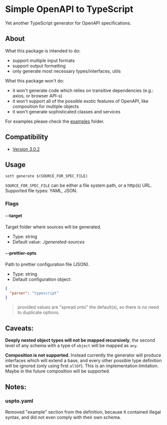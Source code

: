 # Simple OpenAPI to TypeScript

Yet another TypeScript generator for OpenAPI specifications.

## About

What this package is intended to do:
- support multiple input formats
- support output formatting
- only generate most necessary types/interfaces, utils

What this package won't do:
- it won't generate code which relies on transitive dependencies (e.g.: axios, or browser API-s)
- it won't support all of the possible exotic features of OpenAPI, like composition for multiple
objects
- it won't generate sophisticated classes and services

For examples please check the [examples](./examples) folder.

## Compatibility
- [Version 3.0.2](https://github.com/OAI/OpenAPI-Specification/blob/master/versions/3.0.2.md)

## Usage

```
sott generate $(SOURCE_FOR_SPEC_FILE)
```

`SOURCE_FOR_SPEC_FILE` can be either a file system path, or a http(s) URL. Supported file types:
YAML, JSON.

### Flags

#### --target
Target folder where sources will be generated.

- Type: string
- Default value: _./generated-sources_

#### --prettier-opts
Path to prettier configuration file (JSON).

- Type: string
- Default configuration object:
```json
{
  "parser": "typescript"
}
```

> provided values are "spread onto" the default(s), so there is no need to duplicate options.

## Caveats:
__Deeply nested object types will not be mapped recursively__, the second level of any schema with a
type of `object` will be mapped as `any`.

__Composition is not supported.__ Instead currently the generator will produce interfaces which will
extend a base, and every other possible type definition will be ignored (only using first `allOf`).
This is an implementation limitation. Maybe in the future composition will be supported.

## Notes:

### uspto.yaml
Removed "example" section from the definition, because it contained illegal syntax, and did not even comply with their own schema.
